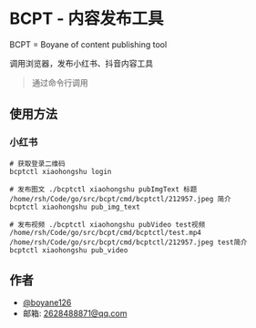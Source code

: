 # BCPT - 内容发布工具

BCPT = Boyane of content publishing tool

调用浏览器，发布小红书、抖音内容工具

> 通过命令行调用

## 使用方法

### 小红书
```shell
# 获取登录二维码
bcptctl xiaohongshu login

# 发布图文 ./bcptctl xiaohongshu pubImgText 标题 /home/rsh/Code/go/src/bcpt/cmd/bcptctl/212957.jpeg 简介
bcptctl xiaohongshu pub_img_text

# 发布视频 ./bcptctl xiaohongshu pubVideo test视频 /home/rsh/Code/go/src/bcpt/cmd/bcptctl/test.mp4 /home/rsh/Code/go/src/bcpt/cmd/bcptctl/212957.jpeg test简介
bcptctl xiaohongshu pub_video 
```

## 作者

- [@boyane126](https://github.com/boyane126)
- 邮箱: 2628488871@qq.com